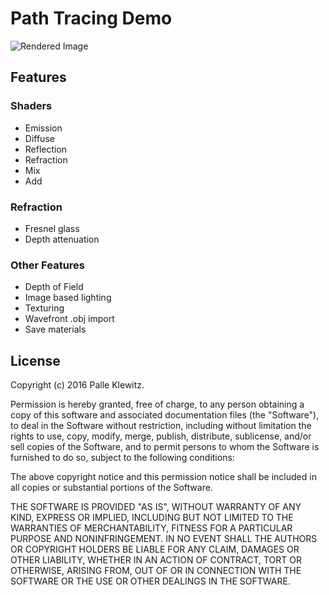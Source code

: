 # Path Tracing Demo

![Rendered Image](http://i.imgur.com/wbiIbH9.png "rendered image")

## Features
### Shaders
- Emission
- Diffuse
- Reflection
- Refraction
- Mix
- Add

### Refraction
- Fresnel glass
- Depth attenuation

### Other Features
- Depth of Field
- Image based lighting
- Texturing
- Wavefront .obj import
- Save materials

## License

Copyright (c) 2016 Palle Klewitz.

Permission is hereby granted, free of charge, to any person obtaining a copy of this software and associated documentation files (the "Software"), to deal in the Software without restriction, including without limitation the rights to use, copy, modify, merge, publish, distribute, sublicense, and/or sell copies of the Software, and to permit persons to whom the Software is furnished to do so, subject to the following conditions:

The above copyright notice and this permission notice shall be included in all copies or substantial portions of the Software.

THE SOFTWARE IS PROVIDED "AS IS", WITHOUT WARRANTY OF ANY KIND, EXPRESS OR IMPLIED, INCLUDING BUT NOT LIMITED TO THE WARRANTIES OF MERCHANTABILITY, FITNESS FOR A PARTICULAR PURPOSE AND NONINFRINGEMENT. IN NO EVENT SHALL THE AUTHORS OR COPYRIGHT HOLDERS BE LIABLE FOR ANY CLAIM, DAMAGES OR OTHER LIABILITY, WHETHER IN AN ACTION OF CONTRACT, TORT OR OTHERWISE, ARISING FROM, OUT OF OR IN CONNECTION WITH THE SOFTWARE OR THE USE OR OTHER DEALINGS IN THE SOFTWARE.

